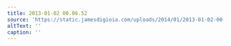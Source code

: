 ```yaml
---
title: 2013-01-02 00.06.52
source: 'https://static.jamesdigioia.com/uploads/2014/01/2013-01-02-00-06-52-scaled.jpg'
altText: ''
caption: ''
---
```


